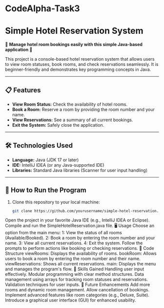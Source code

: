 # CodeAlpha-Task3
# Simple Hotel Reservation System  

🏨 **Manage hotel room bookings easily with this simple Java-based application** 🏨  

This project is a console-based hotel reservation system that allows users to view room statuses, book rooms, and check reservations seamlessly. It is beginner-friendly and demonstrates key programming concepts in Java.  

---

## 📋 **Features**  
- **View Room Status:** Check the availability of hotel rooms.  
- **Book a Room:** Reserve a room by providing the room number and your name.  
- **View Reservations:** See a summary of all current bookings.  
- **Exit the System:** Safely close the application.  

---

## 🛠️ **Technologies Used**  
- **Language:** Java (JDK 17 or later)  
- **IDE:** IntelliJ IDEA (or any Java-supported IDE)  
- **Libraries:** Standard Java libraries (Scanner for user input handling)  

---

## 🚀 **How to Run the Program**  
1. Clone this repository to your local machine:  
   ```bash
   git clone https://github.com/yourusername/simple-hotel-reservation.git
Open the project in your favorite Java IDE (e.g., IntelliJ IDEA or Eclipse).
Compile and run the SimpleHotelReservation.java file.
🖥️ Usage
Choose an option from the main menu:
1: View the status of all rooms (Available/Booked).
2: Book a room by entering the room number and your name.
3: View all current reservations.
4: Exit the system.
Follow the prompts to perform actions like booking or checking reservations.
📖 Code Structure
viewRooms: Displays the availability of rooms.
bookRoom: Allows users to book a room by entering the room number and their name.
viewReservations: Shows all current reservations.
main: Displays the menu and manages the program's flow.
🌟 Skills Gained
Handling user input effectively.
Modular programming with clear method structures.
Data management using arrays for tracking room statuses and reservations.
Validation techniques for user inputs.
🎯 Future Enhancements
Add more rooms and dynamic room management.
Allow cancellation of bookings.
Implement advanced features like room categories (e.g., Deluxe, Suite).
Introduce a graphical user interface (GUI) for enhanced usability.
